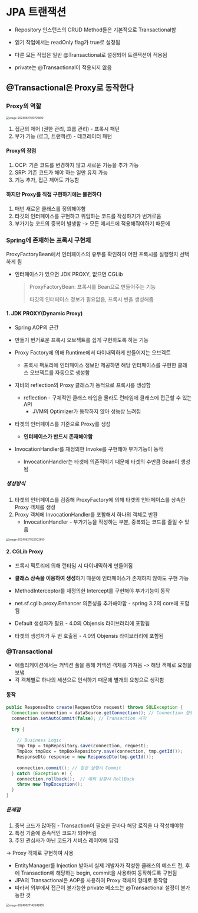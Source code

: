 # JPA 트랜잭션

- Repository 인스턴스의 CRUD Method들은 기본적으로 Transactional함

- 읽기 작업에서는 readOnly flag가 true로 설정됨
- 다른 모든 작업은 일반 @Transactional로 설정되어 트랜잭션이 적용됨

- private는 @Transactional이 적용되지 않음



## @Transactional은 Proxy로 동작한다

### Proxy의 역할

<img src="./2%E1%84%8C%E1%85%AE%E1%84%8E%E1%85%A1%20AOP,%20%E1%84%91%E1%85%B3%E1%84%85%E1%85%A9%E1%86%A8%E1%84%89%E1%85%B5%20%E1%84%80%E1%85%AA%E1%86%AB%E1%84%85%E1%85%A7%E1%86%AB.assets/image-20240827010729812.png" alt="image-20240827010729812" style="zoom:50%;" />

1. 접근의 제어 (권한 관리, 흐름 관리) - 프록시 패턴
2. 부가 기능 (로그, 트랜잭션) - 데코레이터 패턴

#### Proxy의 장점

1. OCP: 기존 코드를 변경하지 않고 새로운 기능을 추가 가능
2. SRP: 기존 코드가 해야 하는 일만 유지 가능
3. 기능 추가, 접근 제어도 가능함

#### 하지만 Proxy를 직접 구현하기에는 불편하다

1. 매번 새로운 클래스를 정의해야함
2. 타깃의 인터페이스를 구현하고 위임하는 코드를 작성하기가 번거로움
3. 부가기능 코드의 중복이 발생함 -> 모든 메서드에 적용해줘야하기 때문에

### Spring에 존재하는 프록시 구현체

ProxyFactoryBean에서 인터페이스의 유무를 확인하여 어떤 프록시를 실행할지 선택하게 됨

- 인터페이스가 있으면 JDK PROXY, 없으면 CGLib

  > ProxyFactoryBean: 프록시를 Bean으로 만들어주는 기능
  >
  > 타깃의 인터페이스 정보가 필요없음, 프록시 빈을 생성해줌

#### 1. JDK PROXY(Dynamic Proxy)

- Spring AOP의 근간

- 만들기 번거로운 프록시 오브젝트를 쉽게 구현하도록 하는 기능
- Proxy Factory에 의해 Runtime에서 다이내믹하게 만들어지는 오브겍트
  - 프록시 팩토리에 인터페이스 정보만 제공하면 해당 인터페이스를 구현한 클래스 오브젝트를 자동으로 생성함
- 자바의 reflection의 Proxy 클래스가 동적으로 프록시를 생성함
  - reflection - 구체적인 클래스 타입을 몰라도 런타임에 클래스에 접근할 수 있는 API
    - JVM의 Optimizer가 동작하지 않아 성능상 느려짐
- 타겟의 인터페이스를 기준으로 Proxy를 생성
  - **인터페이스가 반드시 존재해야함**
- InvocationHandler를 재정의한 Invoke를 구현해야 부가기능이 동작
  - InvocationHandler는 타겟에 의존적이기 때문에 타겟의 수만큼 Bean이 생성됨

##### 생성방식

1. 타겟의 인터페이스를 검증해 ProxyFactory에 의해 타겟의 인터페이스를 상속한 Proxy 객체를 생성
2. Proxy 객체에 InvocationHandler를 포함해서 하나의 객체로 반환
   - InvocationHandler - 부가기능을 작성하는 부분, 중복되는 코드를 줄일 수 있음

<img src="./2%E1%84%8C%E1%85%AE%E1%84%8E%E1%85%A1%20AOP,%20%E1%84%91%E1%85%B3%E1%84%85%E1%85%A9%E1%86%A8%E1%84%89%E1%85%B5%20%E1%84%80%E1%85%AA%E1%86%AB%E1%84%85%E1%85%A7%E1%86%AB.assets/image-20240827022002655.png" alt="image-20240827022002655" style="zoom:50%;" />

#### 2. CGLib Proxy

- 프록시 팩토리에 의해 런타임 시 다이내믹하게 만들어짐
- **클래스 상속을 이용하여 생성**하기 때문에 인터페이스가 존재하지 않아도 구현 가능
- MethodInterceptor를 재정의한 Intercept를 구현해야 부가기능이 동작

- net.sf.cglib.proxy.Enhancer 의존성을 추가해야함 - spring 3.2의 core에 포함됨
- Default 생성자가 필요 - 4.0의 Objensis 라이브러리에 포함됨
- 타겟의 생성자가 두 번 호출됨 - 4.0의 Objensis 라이브러리에 포함됨





### @Transactional

- 애플리케이션에서는 커넥션 풀을 통해 커넥션 객체를 가져옴 -> 해당 객체로 요청을 보냄
- 각 객체별로 하나의 세션으로 인식하기 때문에 별개의 요청으로 생각함

#### 동작

``` java
public ResponseDto create(RequestDto request) throws SQLException {
  Connection connection = dataSource.getConnection(); // Connection 정보를 가져옴
  connection.setAutoCommit(false); // Transaction 시작
  
  try {
    
    // Business Logic
    Tmp tmp = tmpRepository.save(connection, request);
    TmpBox tmpBox = tmpBoxRepository.save(connection, tmp.getId());
    ResponseDto response = new ResponseDto(tmp.getId());
    
    connection.commit(); // 정상 실행시 Commit
  } catch (Exception e) {
    connection.rollback();  // 예외 상황시 RollBack
    throw new TmpException();
  }
}
```

##### 문제점

1. 중복 코드가 많아짐 - Transaction이 필요한 곳마다 해당 로직을 다 작성해야함
2. 특정 기술에 종속적인 코드가 되어버림
3. 주된 관심사가 아닌 코드가 서비스 레이어에 담김

-> Proxy 객체로 구현하여 사용



- EntityManager를 Injection 받아서 실제 개발자가 작성한 클래스의 메소드 전, 후에 Transaction에 해당하는 begin, commit을 사용하여 동작하도록 구현됨
- JPA의  Transactional은 AOP를 사용하여 Proxy 객체의 형태로 동작함
- 따라서 외부에서 접근이 불가능한 private 메소드는 @Transactional 설정이 불가능한 것



<img src="./2%E1%84%8C%E1%85%AE%E1%84%8E%E1%85%A1%20JPA%20Transaction.assets/image-20240827142646955.png" alt="image-20240827142646955" style="zoom:50%;" />